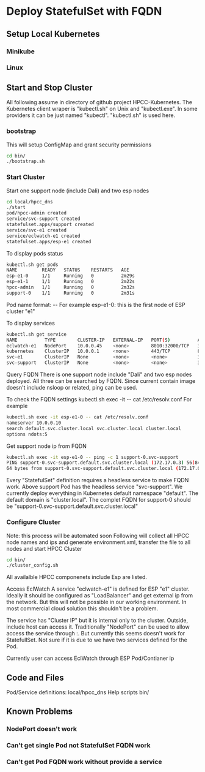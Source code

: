 # Deploy StatefulSet with FQDN

## Setup Local Kubernetes

### Minikube


### Linux


## Start and Stop Cluster
All following assume in directory of github project HPCC-Kubernetes.
The Kubernetes client wraper is "kubectl.sh" on Unix and "kubectl.exe". In some providers it can be just named "kubectl". "kubectl.sh" is used here.

### bootstrap
This will setup ConfigMap and grant security permissions
```sh
cd bin/
./bootstrap.sh
```

### Start Cluster
Start one support node (include Dali) and two esp nodes
```sh
cd local/hpcc_dns
./start
pod/hpcc-admin created
service/svc-support created
statefulset.apps/support created
service/svc-e1 created
service/eclwatch-e1 created
statefulset.apps/esp-e1 created
```

To display pods status
```sh
kubectl.sh get pods
NAME         READY   STATUS    RESTARTS   AGE
esp-e1-0     1/1     Running   0          2m29s
esp-e1-1     1/1     Running   0          2m22s
hpcc-admin   1/1     Running   0          2m32s
support-0    1/1     Running   0          2m31s

```

Pod name format: <HPCC comp>-<cluster name>-<optional ordinal index>
For example esp-e1-0: this is the first node of ESP cluster "e1"

To display services
```sh
kubectl.sh get service
NAME          TYPE        CLUSTER-IP   EXTERNAL-IP   PORT(S)          AGE
eclwatch-e1   NodePort    10.0.0.45    <none>        8010:32000/TCP   3m50s
kubernetes    ClusterIP   10.0.0.1     <none>        443/TCP          8h
svc-e1        ClusterIP   None         <none>        <none>           3m51s
svc-support   ClusterIP   None         <none>        <none>           3m53s

```

Query FQDN
There is one support node include "Dali" and two esp nodes deployed. All three can be searched by FQDN. Since current contain image doesn't include nsloop or related, ping can be used.

To check the FQDN settings
kubectl.sh exec -it <pod name> -- cat /etc/resolv.conf
For example
```sh
kubectl.sh exec -it esp-e1-0 -- cat /etc/resolv.conf
nameserver 10.0.0.10
search default.svc.cluster.local svc.cluster.local cluster.local
options ndots:5
```

Get support node ip from FQDN
```sh
kubectl.sh exec -it esp-e1-0 -- ping -c 1 support-0.svc-support
PING support-0.svc-support.default.svc.cluster.local (172.17.0.3) 56(84) bytes of data.
64 bytes from support-0.svc-support.default.svc.cluster.local (172.17.0.3): icmp_seq=1 ttl=64 time=0.073 ms
```
Every "StatefulSet" definition requires a headless service to make FQDN work. Above support Pod has the headless service "svc-support".  We currently deploy everything in Kubernetes default namespace "default". The default domain is "cluster.local". The complet FQDN for support-0 should be "support-0.svc-support.default.svc.cluster.local"


### Configure Cluster
Note: this process will be automated soon
Following will collect all HPCC node names and ips and generate environment.xml, transfer the file to all nodes and start HPCC Cluster
```sh
cd bin/
./cluster_config.sh
```

All availalble HPCC componenets include Esp are listed.

Access EclWatch
A service "eclwatch-e1" is defined for ESP "e1" cluster. Ideally it should be configured as "LoadBalancer" and get external ip from the network. But this will not be possible in our working environment. In most commercial cloud solution this shouldn't be a problem. 

The service has "Cluster IP" but it is internal only to the cluster. Outside, include host can access it. Traditionally "NodePort" can be used to allow access the service through <NodeIP>:<NodePort>. But currently this seems doesn't work for StatefullSet. Not sure if it is due to we have two services defined for the Pod. 

Currently user can access EclWatch through ESP Pod/Contianer ip

## Code and Files

Pod/Service definitions: local/hpcc_dns
Help scripts bin/

## Known Problems
### NodePort doesn't work
### Can't get single Pod not StatefulSet FQDN work
### Can't get Pod FQDN work without provide a service


